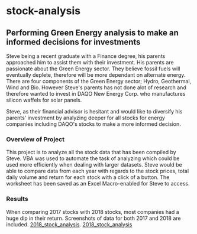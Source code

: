 # stock-analysis
## Performing Green Energy analysis to make an informed decisions for investments

Steve being a recent graduate with a Finance degree, his parents approached him to assist them with their investment.  His parents are passionate about the Green Energy sector.  They believe fossil fuels will eventually deplete, therefore will be more dependant on alternate energy.  There are four components of the Green Energy sector; Hydro, Geothermal, Wind and Bio.  However Steve's parents has not done alot of research and therefore wanted to invest in DAQO New Energy Corp. who manufactures silicon waffels for solar panels.

Steve, as their financial advisor is hesitant and would like to diversify his parents' investment by analyzing deeper for all stocks for energy companies including DAQO's stocks to make a more informed decision.

### Overview of Project

This project is to analyze all the stock data that has been compiled by Steve.  VBA was used to automate the task of analyzing which could be used more efficiently when dealing with larger datasets.  Steve would be able to compare data from each year with regards to the stock prices, total daily volume and return for each stock with a click of a button.  The worksheet has been saved as an Excel Macro-enabled for Steve to access.  

### Results

When comparing 2017 stocks with 2018 stocks, most companies had a huge dip in their return.  Screenshots of data for both 2017 and 2018 are included.  [2018_stock_analysis](https://github.com/taranahassan/stock-analysis/blob/main/2017_stock_analysis.png?raw=true).  [2018_stock_analysis](https://github.com/taranahassan/stock-analysis/blob/main/2018_stock_analysis.png?raw=true)

